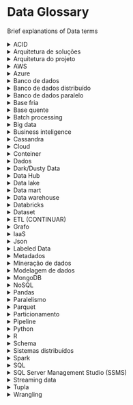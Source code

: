 # Data Glossary
Brief explanations of Data terms
 
<details>
   <summary>ACID</summary>
 
  Sigla para atomicidade, consistência, isolamento e durabilidade. Conjunto de propriedades de transação em banco de dados. 

  * Atomicidade: transações por completo ou nada. Não existe parcial. Se alguma das instruções que constituem uma transação não for concluída, toda a transação falhará e o banco de dados permanecerá inalterado.Garantia contra falhas de energia, erros e travamentos.
  * Consistência: regras que não podem ser quebradas. Um dado só pode ser criado num banco se ele existir previamente de sua fonte. Não se pode criar ou perder dados.
  * Isolamento: A transação não será interferida por nenhuma outra. Um processo simultâneo não pode ver os dados em um estado inconsistente.
  * Durabilidade: as alterações feitas por uma transação ficam disponíveis de forma permanente. Uma vez confirmada, ela permanecerá confirmada, mesmo que hajam falhas do sistema.
</details>

<details>
  <summary>Arquitetura de soluções</summary>
 
</details>

<details>
  <summary>Arquitetura do projeto</summary>
 
 Caminho do dado, seguido pela camada row e depois camada ready.
</details>
 
<details>
  <summary>AWS</summary>
 
</details>
 
<details>
  <summary>Azure</summary>
 
</details>
 
<details>
  <summary>Banco de dados</summary>
 
 * BD relacional: SQL Server, MySQL
 * BD não relacional: Cosmos DB
</details>

<details>
  <summary>Banco de dados distribuído</summary>
 
</details>

<details>
  <summary>Banco de dados paralelo</summary>
 
</details>
 
<details>
  <summary>Base fria</summary>
 
 Oposto de base quente. Não é a base principal, a qual recebe as informações a todo instante.
</details>

<details>
  <summary>Base quente</summary>
 
 Recebe informações a todo instante, incluídas diretamente nela, mudando a todo instante. A prioridade é receber dados.
</details>

<details>
  <summary>Batch processing</summary>
 
 Armazena os dados no buffer e os processa em grupos. Utilizado em Big Data. U-SQL, Hive, Pig, Spark.
</details>

<details>
  <summary>Big data</summary>
 
</details>

<details>
  <summary>Business inteligence</summary>
 
</details>

<details>
  <summary>Cassandra</summary>
 
</details>

<details>
  <summary>Cloud</summary>
 
</details>

<details>
  <summary>Conteiner</summary>
 
</details>

<details>
 <summary>Dados</summary>
 
 * Dados estruturados: dados armazenados em estruturas bem definidas e consistentes como tabelas e planilhas com linhas, colunas e campos pré definidos eEx.: Excel, SQL.
 * Dados semi-estruturados: possuem características definidas, sendo parcialmente estruturados, mas não se limitam a uma estrutura rígida. Ex.: parquet, json, XML.
 * Dados não estruturados: não possuem estrutura nem padrão pré-definido, são dados flexíveis e dinâmicos, podendo ser compostos por diversos elementos diferentes dentro um todo. Ex.: imagem, vídeo, texto.
</details>

<details>
 <summary>Dark/Dusty Data</summary>
 
 São os dados que são coletados acidentalmente, como uma subprodução pelo uso de uma aplicação. Normalmente é um dado não estruturado e, na maioria das vezes, não chega a ser utilizado ou armazenado.
</details>

<details>
 <summary>Data Hub</summary>
 
 O local ideal para os dados centrais de uma organização. Ele permite o compartilhamento e distribuição de dados na forma de uma arquitetura hub and spoke.
</details>

<details>
  <summary>Data lake</summary>
 
 Repositório centralizado de dados brutos e não estruturados, mais comumente implementado numa plataforma de armazenamento baseada em nuvem. Tudo o que tem de dado, seja de qualquer tipo (relacional, não relacional, estruturado, não estruturado, etc.). Dados estruturados em diferentes camadas.
</details>

<details>
  <summary>Data mart</summary>
 
 Coleção de dados de um processo específico de negócios.
 </details>

<details>
  <summary>Data warehouse</summary>
 
 Um sistema de gerenciamento de dados que armazena-os de forma organizada. Extrai, centraliza e consolida grandes quantidades de dados de diferentes fontes dentro de uma organização, onde ficam disponíveis para consultas e análises. Inclui banco de dados relacional, solução de ETL, ferramenta de analytics. Não exclui a utilização do data lake.
</details>

<details>
  <summary>Databricks</summary>
 
</details>

<details>
  <summary>Dataset</summary>
 
</details>

<details>
  <summary>ETL (CONTINUAR)</summary>
 
 Sigla para Extract, Trasform e Load. O processo de migração de dados que extrai, transforma e carrega os dados em várias zonas para que os usuários de negócios extraiam seu valor. Pega os dados na base quente e envia para a base fria. 
</details>

<details>
  <summary>Grafo</summary>
 
</details>

<details>
  <summary>IaaS</summary>
 
</details>

<details>
  <summary>Json</summary>
 
 Notação de dados primitivos. Apenas texto, número e booleano.
</details>

<details>
  <summary>Labeled Data</summary>
 
 São os dados rotulados como metadados, ou "tags", que ajudam a pesquisar os dados posteriormente. Os dados rotulados são usados para ensinar aos algoritmos de aprendizagem de máquina o que queremos que eles procurem.
</details>

<details>
  <summary>Metadados</summary>
 
 Dados que são informações estruturadas que auxiliam na descrição, identificação, etc. de outros dados.
</details>

<details>
  <summary>Mineração de dados</summary>
 
</details>

<details>
  <summary>Modelagem de dados</summary>
 
</details>

<details>
  <summary>MongoDB</summary>
 
</details>

<details>
  <summary>NoSQL</summary>
 
Documentos com todas as informações correlacionadas à principal (estruturas de LOGs, aplicações analíticas para BI). Usado para Big Data. Ex.: MongoDB, Hbase, Cassandra, Neo4J, REDIS, MemcacheD, Amazon DynamoDB, CosmosDB.
</details>

<details>
  <summary>Pandas</summary>
 
 Biblioteca de Python voltada a ciência de dados.
</details>

<details>
  <summary>Paralelismo</summary>
 
</details>

<details>
  <summary>Parquet</summary>
 
</details>

<details>
  <summary>Particionamento</summary>
 
</details>

<details>
  <summary>Pipeline</summary>
 
Pipelines são fluxos onde a entrada de um dado é processado e enviado para outro processo, cada processo executa uma tarefa específica que contribui para um objetivo maior (task).
</details>

<details>
  <summary>Python</summary>
 
</details>

<details>
  <summary>R</summary>
 
</details>

<details>
  <summary>Schema</summary>
 
</details>

<details>
  <summary>Sistemas distribuídos</summary>
 
</details>

<details>
  <summary>Spark</summary>
 
 Voltado a Big Data e Engenharia de Dados.
</details>

<details>
  <summary>SQL</summary>
 
 Sigla para Structure Query Language (Linguagem estruturada de consulta). Dados bem estruturados e amarrados, aplicações gerenciais.
 
 * .agg():
 * .pivot():
 * Chave estrangeira:
 * Chave primária:
 * Cliente:
 * Coalesce:
 * Shuffle:
</details>

<details>
  <summary>SQL Server Management Studio (SSMS)</summary>
 
 Interface gráfica para consulta de dados.
</details>

<details>
  <summary>Streaming data</summary>
 
 Processamento do dado no momento exato em que chega.
</details>

<details>
  <summary>Tupla</summary>
 
Uma linha (registro) numa tabela de BD relacional.
</details>

<details>
 <summary>Wrangling</summary>
 
 É o processo pelo qual você transforma e mapeia dados brutos em um formato mais útil para análise. Pode envolver escrita de código para capturar, filtrar, limpar, combinar e agregar dados de diversas fontes.
 </details>
 
 
